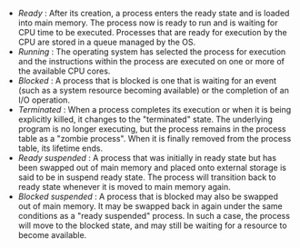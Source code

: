 
* _Ready_ : After its creation, a process enters the ready state and is loaded
 into main memory. The process now is ready to run and is waiting for CPU time
 to be executed. Processes that are ready for execution by the CPU are stored
 in a queue managed by the OS.
* _Running_ : The operating system has selected the process for execution and the
 instructions within the process are executed on one or more of the available CPU cores.
* _Blocked_ : A process that is blocked is one that is waiting for an event (such
 as a system resource becoming available) or the completion of an I/O operation.
* _Terminated_ : When a process completes its execution or when it is being
 explicitly killed, it changes to the "terminated" state. The underlying program
 is no longer executing, but the process remains in the process table as a
 "zombie process". When it is finally removed from the process table, its
 lifetime ends.
* _Ready suspended_ : A process that was initially in ready state but has been
 swapped out of main memory and placed onto external storage is said to be in
 suspend ready state. The process will transition back to ready state whenever
 it is moved to main memory again.
* _Blocked suspended_ : A process that is blocked may also be swapped out of
 main memory. It may be swapped back in again under the same conditions as a
 "ready suspended" process. In such a case, the process will move to the blocked
 state, and may still be waiting for a resource to become available.
